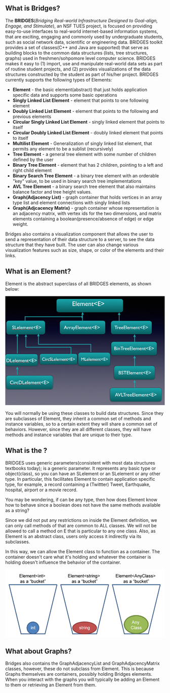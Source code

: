 ## What is Bridges?

The **BRIDGES**(_Bridging Real-world Infrastructure Designed to Goal-align, Engage, and Stimulate_), an NSF TUES project, is focused on providing easy-to-use interfaces to real-world internet-based information systems, that are exciting, engaging and commonly used by undergraduate students, such as social network data, scientific or engineering data. BRIDGES toolkit provides a set of classes(C++ and Java are supported) that serve as building blocks to the common data structures (lists, tree structures, graphs) used in freshmen/sohpomore level computer science. BRIDGES makes it easy to (1) import, use and manipulate real-world data sets as part of routine student projects, and (2) provides visualizations of the data structures constructed by the student as part of his/her project. BRIDGES currently supports the following types of Elements:

-   **Element** - the basic element(abstract) that just holds application specific data and supports some basic operations
-   **Singly Linked List Element** - element that points to one following element
-   **Doubly Linked List Element** - element that points to the following and previous elements
-   **Circular Singly Linked List Element** - singly linked element that points to itself
-   **Circular Doubly Linked List Element** - doubly linked element that points to itself
-   **Multilist Element** - Generalization of singly linked list element, that permits any element to be a sublist (recursively)
-   **Tree Element** - a general tree element with some number of children defined by the user
-   **Binary Tree Element** - element that has 2 children, pointing to a left and right child element
-   **Binary Search Tree Element** - a binary tree element with an orderable "key" value, to be used in binary search tree implementations
-   **AVL Tree Element** - a binary search tree element that also maintains balance factor and tree height values.
-   **Graph(Adjacency List)** \- graph container that holds vertices in an array type list and element connections with singly linked lists
-   **Graph(Adjcacency Matrix)** - graph container whose representation is an adjacency matrix, with vertex ids for the two dimensions, and matrix elements containing a boolean(presence/absence of edge) or edge weight.

Bridges also contains a visualization component that allows the user to send a representation of their data structure to a server, to see the data structure that they have built. The user can also change various visualization features such as size, shape, or color of the elements and their links.

## What is an Element<E>?

Element<E> is the abstract superclass of all BRIDGES elements, as shown below:

![](./images/bridges-elements-hier2.png)

You will normally be using these classes to build data structures. Since they are subclasses of Element<E>, they inherit a common set of methods and instance variables, so to a certain extent they will share a common set of behaviors. However, since they are all different classes, they will have methods and instance variables that are unique to their type.

## What is the <E>?

BRIDGES uses generic parameters(consistent with most data structures textbooks today); <E> is a generic parameter. It represents any basic type or object(class), so you can have an SLelement<string> or an SLelement<int> or any other type. In particular, this facilitates Element to contain application specific type, for example, a record containing a (Twittter) Tweet, Earthquake, hospital, airport or a movie record.

You may be wondering, if <E> can be any type, then how does Element know how to behave since a boolean does not have the same methods available as a string?

Since we did not put any restrictions on <E> inside the Element definition, we can only call methods of <E> that are common to ALL classes. We will not be allowed to call a method on E that is particular to any one class. Also, as Element<E> is an abstract class, users only access it indirectly via its subclasses.

In this way, we can allow the Element<E> class to function as a container. The container doesn't care what it's holding and whatever the container is holding doesn't influence the behavior of the container.

![](./Element_Buckets.png)

## What about Graphs?

Bridges also contains the GraphAdjacencyList and GraphAdjacencyMatrix classes, however, these do not subclass from Element.
This is because Graphs themselves are containers, possibly holding Bridges elements. When you interact with the graphs you will typically be adding an Element to them or retrieving an Element from them.